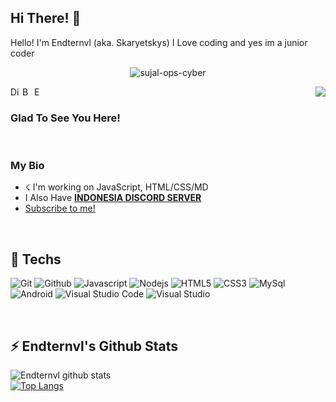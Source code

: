 ## Hi There! 👋
Hello! I'm Endternvl (aka. Skaryetskys) I Love coding and yes im a junior coder

<p align="center"> <img src="https://komarev.com/ghpvc/?username=Endternvl-ops-cyber" alt="sujal-ops-cyber" /> </p>

<img src="https://imgur.com/VCWA5ud.gif" align="right"/>

<a href="https://dsc.gg/syt">
  <img align="left" alt="Discord Server" width="16px" src="https://cdn.jsdelivr.net/npm/simple-icons@v3/icons/discord.svg" />
</a>
 <a href="https://github.com/Endternvl">
  <img align="left" alt="Bdrxzar Github's" width="16px" src="https://cdn.jsdelivr.net/npm/simple-icons@v3/icons/github.svg" />
</a>
 <a href="https://instagram.com/myskaryt">
  <img align="left" alt="Endternvl Github's" width="16px" src="https://cdn.jsdelivr.net/npm/simple-icons@v3/icons/instagram.svg" />
</a>

<br />

### Glad To See You Here! &nbsp;

<br />

### My Bio
- ☇ I'm working on JavaScript, HTML/CSS/MD
- I Also Have [**INDONESIA DISCORD SERVER**](https://dsc.gg/syt)
- [Subscribe to me!](https://www.youtube.com/channel/UCC0EJHTO0itUgUFMT13rBbg?sub_confirmation=1)
<br />

<h2>🚀 Techs</h2>
<p>
  <img alt="Git" src="https://img.shields.io/badge/-Git-ff8438?style=flat-square&logo=git&logoColor=white" />
  <img alt="Github" src="https://img.shields.io/badge/-Github-2e2e2e?style=flat-square&logo=github&logoColor=white" />
  <img alt="Javascript" src="https://img.shields.io/badge/-JavaScript-323330?style=flat-square&logo=javascript&logoColor=white" />
  <img alt="Nodejs" src="https://img.shields.io/badge/-Nodejs-68a063?style=flat-square&logo=Node.js&logoColor=white" />
  <img alt="HTML5" src="https://img.shields.io/badge/-HTML5-E34F26?style=flat-square&logo=html5&logoColor=white" />
  <img alt="CSS3" src="https://img.shields.io/badge/-CSS3-1572B6?style=flat-square&logo=css3&logoColor=white" />
  <img alt="MySql" src="https://img.shields.io/badge/-MySQL-00756f?style=flat-square&logo=mysql&logoColor=white" />
  <img alt="Android" src="https://img.shields.io/badge/-Android-3ddc84?style=flat-square&logo=android&logoColor=white" />
  <img alt="Visual Studio Code" src="https://img.shields.io/badge/-VisualStudioCode-0078d7?style=flat-square&logo=visual-studio-code&logoColor=white" />
  <img alt="Visual Studio" src="https://img.shields.io/badge/-VisualStudio-5d2b90?style=flat-square&logo=visual-studio&logoColor=white" />
</p>
<br>
<h2>⚡ Endternvl's Github Stats</h2>

![Endternvl github stats](https://github-readme-stats.vercel.app/api?username=Endternvl&show_icons=true&theme=tokyonight)
<br />
[![Top Langs](https://github-readme-stats.vercel.app/api/top-langs/?username=Endternvl&show_icons=true&theme=tokyonight)](https://github.com/Endternvl)
